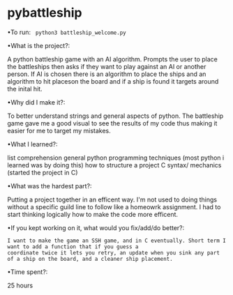 # pybattleship

•To run: 
` python3 battleship_welcome.py`


•What is the project?:

  A python battleship game with an AI algorithm. Prompts the user to place the battleships then asks if they want to play       against an AI or another person. If AI is chosen there is an algorithm to place the ships and an algorithm to hit placeson   the board and if a ship is found it targets around the inital hit.


•Why did I make it?:

  To better understand strings and general aspects of python. The battleship game gave me a good visual to see the results of   my code thus making it easier for me to target my mistakes.


•What I learned?: 

  list comprehension
  general python programming techniques
  (most python i learned was by doing this)
  how to structure a project
  C syntax/ mechanics (started the project in C)


•What was the hardest part?: 

  Putting a project together in an efficent way. I'm not used to doing things without a specific guild line to follow like a   homeowrk assignment. I had to start thinking logically how to make the code more efficent.


•If you kept working on it, what would you fix/add/do better?:

	I want to make the game an SSH game, and in C eventually. Short term I want to add a function that if you guess a 			
	coordinate twice it lets you retry, an update when you sink any part of a ship on the board, and a cleaner ship placement. 


•Time spent?:

  25 hours
